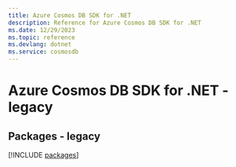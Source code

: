 ```yaml
---
title: Azure Cosmos DB SDK for .NET
description: Reference for Azure Cosmos DB SDK for .NET
ms.date: 12/29/2023
ms.topic: reference
ms.devlang: dotnet
ms.service: cosmosdb
---
```

# Azure Cosmos DB SDK for .NET - legacy
## Packages - legacy
[!INCLUDE [packages](cosmos-db-index.md)]